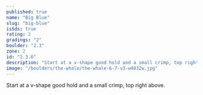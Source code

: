 ```yaml
---
published: true
name: "Big Blue"
slug: "big-blue"
isSds: true
rating: 2
gradings: "2"
boulder: "2.3"
zone: 2
id: "2.3.6"
description: "Start at a v-shape good hold and a small crimp, top right above."
image: "/boulders/the-whale/the-whale-6-7-v3-w4032w.jpg"
---
```


Start at a v-shape good hold and a small crimp, top right above.
